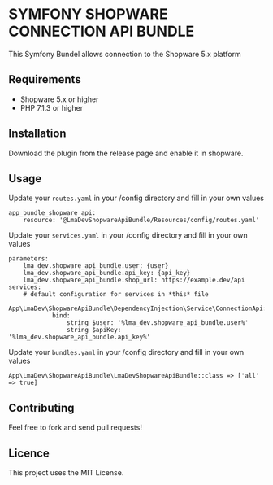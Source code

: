 # SYMFONY SHOPWARE CONNECTION API BUNDLE


This Symfony Bundel allows connection to the Shopware 5.x platform


## Requirements
- Shopware 5.x or higher
- PHP 7.1.3 or higher


## Installation

Download the plugin from the release page and enable it in shopware.

## Usage

Update your `routes.yaml` in your /config directory and fill in your own values

```
app_bundle_shopware_api:
    resource: '@LmaDevShopwareApiBundle/Resources/config/routes.yaml'
```
Update your `services.yaml` in your /config directory and fill in your own values

```
parameters:
    lma_dev.shopware_api_bundle.user: {user}
    lma_dev.shopware_api_bundle.api_key: {api_key}
    lma_dev.shopware_api_bundle.shop_url: https://example.dev/api
services:
    # default configuration for services in *this* file
    App\LmaDev\ShopwareApiBundle\DependencyInjection\Service\ConnectionApi:
            bind:
                string $user: '%lma_dev.shopware_api_bundle.user%'
                string $apiKey: '%lma_dev.shopware_api_bundle.api_key%'
```
Update your `bundles.yaml` in your /config directory and fill in your own values

```
App\LmaDev\ShopwareApiBundle\LmaDevShopwareApiBundle::class => ['all' => true]
```
## Contributing

Feel free to fork and send pull requests!


## Licence

This project uses the MIT License.